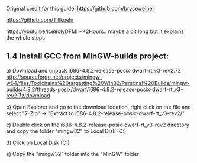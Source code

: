 Original credit for this guide: https://github.com/bryceweiner 

https://github.com/Tillkoeln

https://youtu.be/lce8olyDFMI   ~+2Hours.. maybe a bit long but it explains the whole steps

1.4 Install GCC from MinGW-builds project:
--------------
a) Download and unpack i686-4.8.2-release-posix-dwarf-rt_v3-rev2.7z
http://sourceforge.net/projects/mingw-w64/files/Toolchains%20targetting%20Win32/Personal%20Builds/mingw-builds/4.8.2/threads-posix/dwarf/i686-4.8.2-release-posix-dwarf-rt_v3-rev2.7z/download

b) Open Explorer and go to the download location, right click on the file and select "7-Zip" -> "Extract to i686-4.8.2-release-posix-dwarf-rt_v3-rev2/"

c) Double click on the i686-4.8.2-release-posix-dwarf-rt_v3-rev2 directory and copy the folder "mingw32" to Local Disk (C:) 

d) Click on Local Disk (C:) 

e) Copy the "mingw32" folder into the "MinGW" folder

